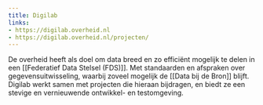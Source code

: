 ```yaml
---
title: Digilab
links:
- https://digilab.overheid.nl
- https://digilab.overheid.nl/projecten/
---
```

De overheid heeft als doel om data breed en zo efficiënt mogelijk te delen in een [[Federatief Data Stelsel (FDS)]]. Met standaarden en afspraken over gegevensuitwisseling, waarbij zoveel mogelijk de [[Data bij de Bron]] blijft. Digilab werkt samen met projecten die hieraan bijdragen, en biedt ze een stevige en vernieuwende ontwikkel- en testomgeving.
